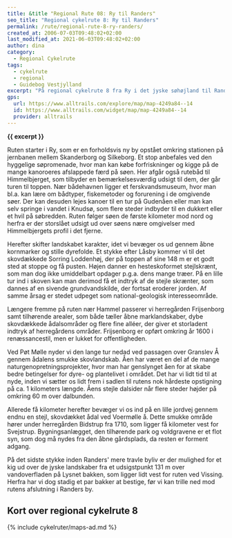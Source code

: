 ```yaml
---
title: &title "Regional Rute 08: Ry til Randers"
seo_title: "Regional cykelrute 8: Ry til Randers"
permalink: /rute/regional-rute-8-ry-randers/
created_at: 2006-07-03T09:48:02+02:00
last_modified_at: 2021-06-03T09:48:02+02:00
author: dina
category:
  - Regional Cykelrute
tags:
  - cykelrute
  - regional
  - Guidebog Vestjylland
excerpt: "På regional cykelrute 8 fra Ry i det jyske søhøjland til Randers i Kronjylland oplever man mangfoldigheden i det midtjyske landskab. Ruten går flere steder gennem kuperet landskab med udsigtspunkter til flotte panoramalandskaber."
gps:
  url: https://www.alltrails.com/explore/map/map-4249a84--14
  id: https://www.alltrails.com/widget/map/map-4249a84--14
  provider: alltrails
---
```


**{{ excerpt }}**

Ruten starter i Ry, som er en forholdsvis ny by opstået omkring stationen på jernbanen mellem Skanderborg og Silkeborg. Et stop anbefales ved den hyggelige søpromenade, hvor man kan købe forfriskninger og kigge på de mange kanoroeres afslappede færd på søen. Her afgår også rutebåd til Himmelbjerget, som tilbyder en bemærkelsesværdig udsigt til dem, der går turen til toppen. Nær bådehavnen ligger et ferskvandsmuseum, hvor man bl.a. kan lære om bådtyper, fiskemetoder og forurening i de omgivende søer. Der kan desuden lejes kanoer til en tur på Gudenåen eller man kan selv springe i vandet i Knudsø, som flere steder indbyder til en dukkert eller et hvil på søbredden. Ruten følger søen de første kilometer mod nord og herfra er der storslået udsigt ud over søens nære omgivelser med Himmelbjergets profil i det fjerne.
 
Herefter skifter landskabet karakter, idet vi bevæger os ud gennem åbne kornmarker og stille dyrefolde. Et stykke efter Låsby kommer vi til det skovdækkede Sorring Loddenhøj, der på toppen af sine 148 m er et godt sted at stoppe og få pusten. Højen danner en hesteskoformet stejlskrænt, som man dog ikke umiddelbart opdager p.g.a. dens mange træer. På en lille tur ind i skoven kan man derimod få et indtryk af de stejle skrænter, som dannes af en sivende grundvandskilde, der fortsat eroderer jorden. Af samme årsag er stedet udpeget som national-geologisk interesseområde.
 
Længere fremme på ruten nær Hammel passerer vi herregården Frijsenborg samt tilhørende arealer, som både tæller åbne marklandskaber, dybe skovdækkede ådalsområder og flere fine alléer, der giver et storladent indtryk af herregårdens områder. Frijsenborg er opført omkring år 1600 i renæssancestil, men er lukket for offentligheden.
 
Ved Pøt Mølle nyder vi den lange tur nedad ved passagen over Granslev Å gennem ådalens smukke skovlandskab. Åen har været en del af de mange naturgenopretningsprojekter, hvor man har genslynget åen for at skabe bedre betingelser for dyre- og plantelivet i området. Det har vi lidt tid til at nyde, inden vi sætter os lidt frem i sadlen til rutens nok hårdeste opstigning på ca. 1 kilometers længde. Åens stejle dalsider når flere steder højder på omkring 60 m over dalbunden.
 
Allerede få kilometer herefter bevæger vi os ind på en lille jordvej gennem endnu en stejl, skovdækket ådal ved Voermølle å. Dette smukke område hører under herregården Bidstrup fra 1710, som ligger få kilometer vest for Svejstrup. Bygningsanlægget, den tilhørende park og voldgravene er et flot syn, som dog må nydes fra den åbne gårdsplads, da resten er forment adgang.
 
På det sidste stykke inden Randers' mere travle byliv er der mulighed for et kig ud over de jyske landskaber fra et udsigstpunkt 131 m over vandoverfladen på Lysnet bakken, som ligger lidt vest for ruten ved Vissing. Herfra har vi dog stadig et par bakker at bestige, før vi kan trille ned mod rutens afslutning i Randers by.

## Kort over regional cykelrute 8

{% include cykelruter/maps-ad.md %}
